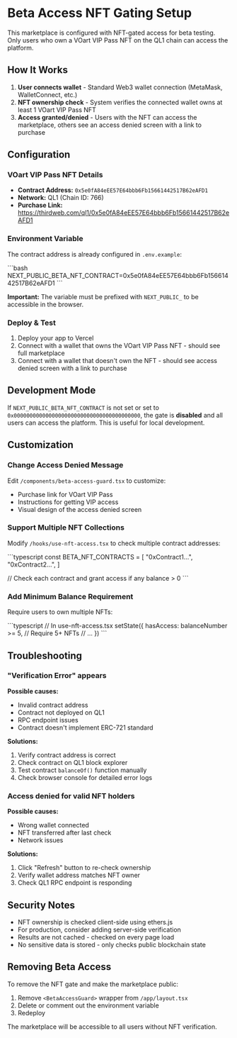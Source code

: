 # Beta Access NFT Gating Setup

This marketplace is configured with NFT-gated access for beta testing. Only users who own a VOart VIP Pass NFT on the QL1 chain can access the platform.

## How It Works

1. **User connects wallet** - Standard Web3 wallet connection (MetaMask, WalletConnect, etc.)
2. **NFT ownership check** - System verifies the connected wallet owns at least 1 VOart VIP Pass NFT
3. **Access granted/denied** - Users with the NFT can access the marketplace, others see an access denied screen with a link to purchase

## Configuration

### VOart VIP Pass NFT Details

- **Contract Address:** `0x5e0fA84eEE57E64bbb6Fb15661442517B62eAFD1`
- **Network:** QL1 (Chain ID: 766)
- **Purchase Link:** https://thirdweb.com/ql1/0x5e0fA84eEE57E64bbb6Fb15661442517B62eAFD1

### Environment Variable

The contract address is already configured in `.env.example`:

\`\`\`bash
NEXT_PUBLIC_BETA_NFT_CONTRACT=0x5e0fA84eEE57E64bbb6Fb15661442517B62eAFD1
\`\`\`

**Important:** The variable must be prefixed with `NEXT_PUBLIC_` to be accessible in the browser.

### Deploy & Test

1. Deploy your app to Vercel
2. Connect with a wallet that owns the VOart VIP Pass NFT - should see full marketplace
3. Connect with a wallet that doesn't own the NFT - should see access denied screen with a link to purchase

## Development Mode

If `NEXT_PUBLIC_BETA_NFT_CONTRACT` is not set or set to `0x0000000000000000000000000000000000000000`, the gate is **disabled** and all users can access the platform. This is useful for local development.

## Customization

### Change Access Denied Message

Edit `/components/beta-access-guard.tsx` to customize:
- Purchase link for VOart VIP Pass
- Instructions for getting VIP access
- Visual design of the access denied screen

### Support Multiple NFT Collections

Modify `/hooks/use-nft-access.tsx` to check multiple contract addresses:

\`\`\`typescript
const BETA_NFT_CONTRACTS = [
  "0xContract1...",
  "0xContract2...",
]

// Check each contract and grant access if any balance > 0
\`\`\`

### Add Minimum Balance Requirement

Require users to own multiple NFTs:

\`\`\`typescript
// In use-nft-access.tsx
setState({
  hasAccess: balanceNumber >= 5, // Require 5+ NFTs
  // ...
})
\`\`\`

## Troubleshooting

### "Verification Error" appears

**Possible causes:**
- Invalid contract address
- Contract not deployed on QL1
- RPC endpoint issues
- Contract doesn't implement ERC-721 standard

**Solutions:**
1. Verify contract address is correct
2. Check contract on QL1 block explorer
3. Test contract `balanceOf()` function manually
4. Check browser console for detailed error logs

### Access denied for valid NFT holders

**Possible causes:**
- Wrong wallet connected
- NFT transferred after last check
- Network issues

**Solutions:**
1. Click "Refresh" button to re-check ownership
2. Verify wallet address matches NFT owner
3. Check QL1 RPC endpoint is responding

## Security Notes

- NFT ownership is checked client-side using ethers.js
- For production, consider adding server-side verification
- Results are not cached - checked on every page load
- No sensitive data is stored - only checks public blockchain state

## Removing Beta Access

To remove the NFT gate and make the marketplace public:

1. Remove `<BetaAccessGuard>` wrapper from `/app/layout.tsx`
2. Delete or comment out the environment variable
3. Redeploy

The marketplace will be accessible to all users without NFT verification.
